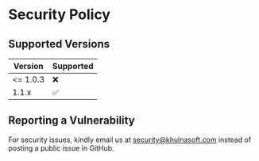 # Security Policy

## Supported Versions

| Version  | Supported          |
| -------- | ------------------ |
| <= 1.0.3 | :x:                |
| 1.1.x    | :white_check_mark: |

## Reporting a Vulnerability

For security issues, kindly email us at security@khulnasoft.com instead of posting a public issue in GitHub.
